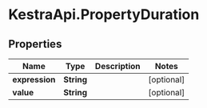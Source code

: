 # KestraApi.PropertyDuration

## Properties

Name | Type | Description | Notes
------------ | ------------- | ------------- | -------------
**expression** | **String** |  | [optional] 
**value** | **String** |  | [optional] 


